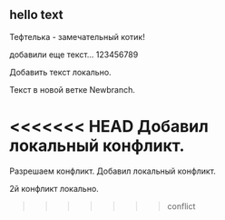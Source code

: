 ## hello text

Тефтелька - замечательный котик!

добавили еще текст...
123456789

Добавить текст локально.


Текст в новой ветке Newbranch.

<<<<<<< HEAD
Добавил локальный конфликт.
=======
Разрешаем конфликт.
Добавил локальный конфликт.


2й конфликт локально.
>>>>>>> conflict
